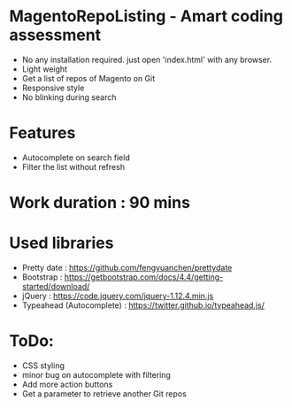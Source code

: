 # MagentoRepoListing - Amart coding assessment

- No any installation required. just open 'index.html' with any browser.
- Light weight
- Get a list of repos of Magento on Git
- Responsive style
- No blinking during search

# Features
- Autocomplete on search field
- Filter the list without refresh

# Work duration : 90 mins

# Used libraries
- Pretty date : https://github.com/fengyuanchen/prettydate
- Bootstrap : https://getbootstrap.com/docs/4.4/getting-started/download/
- jQuery : https://code.jquery.com/jquery-1.12.4.min.js
- Typeahead (Autocomplete) : https://twitter.github.io/typeahead.js/

# ToDo:
- CSS styling
- minor bug on autocomplete with filtering
- Add more action buttons 
- Get a parameter to retrieve another Git repos
